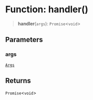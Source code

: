 # Function: handler()

> **handler**(`args`): `Promise`\<`void`\>

## Parameters

### args

[`Args`](../interfaces/Args.md)

## Returns

`Promise`\<`void`\>
